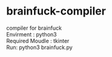 # brainfuck-compiler
compiler for brainfuck  
Envirment : python3  
Required Moudle : tkinter  
Run: python3 brainfuck.py
